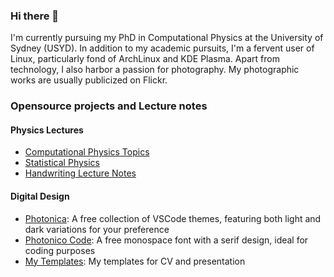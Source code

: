 ### Hi there 🌟

I'm currently pursuing my PhD in Computational Physics at the University of Sydney (USYD). In addition to my academic pursuits, I'm a fervent user of Linux, particularly fond of ArchLinux and KDE Plasma. Apart from technology, I also harbor a passion for photography. My photographic works are usually publicized on Flickr.

### Opensource projects and Lecture notes

#### Physics Lectures

* [Computational Physics Topics](https://github.com/Photonico/Computational_Physics_Topics)
* [Statistical Physics](https://github.com/Photonico/Statistical_Physics)
* [Handwriting Lecture Notes](https://github.com/Photonico/Handwritten_Lectures)

#### Digital Design

* [Photonica](https://github.com/Photonico/Photonica): A free collection of VSCode themes, featuring both light and dark variations for your preference
* [Photonico Code](https://github.com/Photonico/Photonico_Code): A free monospace font with a serif design, ideal for coding purposes
* [My Templates](https://github.com/Photonico/Templates): My templates for CV and presentation
